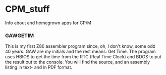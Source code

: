 # CPM_stuff
Info about and homegrown apps for CP/M

### GAWGETIM
This is my first Z80 assembler program since, oh, I don't know, some odd 40 years. 
GAW are my initials and the rest means: Get Time.
The program uses HBIOS to get the time from the RTC (Real Time Clock) and BDOS to put the result out to the console.
You will find the source, and an assembly listing in text- and in PDF format.
